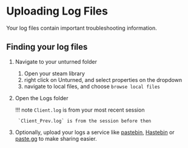 # Uploading Log Files

Your log files contain important troubleshooting information.

## Finding your log files

1. Navigate to your unturned folder
    1. Open your steam library
    2. right click on Unturned, and select properties on the dropdown
    3. navigate to local files, and choose `browse local files`
2. Open the Logs folder

    !!! note
        `Client.log` is from your most recent session

        `Client_Prev.log` is from the session before then

3. Optionally, upload your logs a service like [pastebin](https://pastebin.com/), [Hastebin](https://hastebin.com/) or [paste.gg](https://paste.gg) to make sharing easier.
